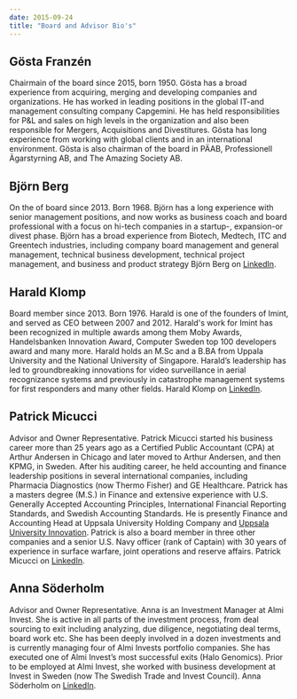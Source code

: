 ```yaml
---
date: 2015-09-24
title: "Board and Advisor Bio's"
---
```


## Gösta Franzén

Chairmain of the board since 2015, born 1950. Gösta has a broad experience from acquiring, merging and developing companies and organizations. He has worked in leading positions in the global IT-and management consulting company Capgemini. He has held responsibilities for P&L and sales on high levels in the organization and also been responsible for Mergers, Acquisitions and Divestitures. Gösta has long experience from working with global clients and in an international environment. Gösta is also chairman of the board in PÄAB, Professionell Ägarstyrning AB, and The Amazing Society AB.

## Björn Berg

On the of board since 2013. Born 1968. Björn has a long experience with senior management positions, and now works as business coach and board professional with a focus on hi-tech companies in a startup-, expansion-or divest phase. Björn has a broad experience from Biotech, Medtech, ITC and Greentech industries, including company board management and general management, technical business development, technical project management, and business and product strategy Björn Berg on [LinkedIn](https://www.linkedin.com/pub/bj%C3%B6rn-berg/4/307/638 "Björn Berg @ LinkedIn").


## Harald Klomp

Board member since 2013. Born 1976.  Harald is one of the founders of Imint, and served as CEO between 2007 and 2012. Harald's work for Imint has been recognized in multiple awards among them Moby Awards, Handelsbanken Innovation Award, Computer Sweden top 100 developers award and many more. Harald holds an M.Sc and a B.BA from Uppala University and the National University of Singapore. Harald’s leadership has led to groundbreaking innovations for video surveillance in aerial recognizance systems and previously in catastrophe management systems for first responders and many other fields. Harald Klomp on [LinkedIn](https://www.linkedin.com/pub/harald-klomp/7/659/b12 "Harald Klomp @ LinkedIn").


## Patrick Micucci

Advisor and Owner Representative. Patrick Micucci started his business career more than 25 years ago as a Certified Public Accountant (CPA) at Arthur Andersen in Chicago and later moved to Arthur Andersen, and then KPMG, in Sweden. After his auditing career, he held accounting and finance leadership positions in several international companies, including Pharmacia Diagnostics (now Thermo Fisher) and GE Healthcare. Patrick has a masters degree (M.S.) in Finance and extensive experience with U.S. Generally Accepted Accounting Principles, International Financial Reporting Standards, and Swedish Accounting Standards. He is presently Finance and Accounting Head at Uppsala University Holding Company and [Uppsala University Innovation](http://www.uuinnovation.uu.se/?languageId=1 "UUI web"). Patrick is also a board member in three other companies and a senior U.S. Navy officer (rank of Captain) with 30 years of experience in surface warfare, joint operations and reserve affairs. Patrick Micucci on [LinkedIn](https://www.linkedin.com/pub/patrick-micucci/15/35a/738 "Patrick Micucci @ LinkedIn").


## Anna Söderholm

Advisor and Owner Representative. Anna is an Investment Manager at Almi Invest. She is active in all parts of the investment process, from deal sourcing to exit including analyzing, due diligence, negotiating deal terms, board work etc. She has been deeply involved in a dozen investments and is currently managing four of Almi Invests portfolio companies. She has executed one of Almi Invest’s most successful exits (Halo Genomics). Prior to be employed at Almi Invest, she worked with business development at Invest in Sweden (now The Swedish Trade and Invest Council). Anna Söderholm on [LinkedIn](http://se.linkedin.com/pub/anna-s%C3%B6derholm/3/72b/8a7 "Anna Söderholm @ LinkedIn").
